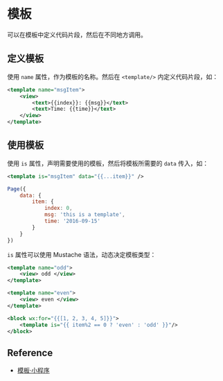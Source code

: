 # 模板

可以在模板中定义代码片段，然后在不同地方调用。

## 定义模板

使用 `name` 属性，作为模板的名称。然后在 `<template/>` 内定义代码片段，如：

```xml
<template name="msgItem">
    <view>
        <text>{{index}}: {{msg}}</text>
        <text>Time: {{time}}</text>
    </view>
</template>
```

## 使用模板

使用 `is` 属性，声明需要使用的模板，然后将模板所需要的 `data` 传入，如：

```xml
<template is="msgItem" data="{{...item}}" />
```

```js
Page({
    data: {
        item: {
            index: 0,
            msg: 'this is a template',
            time: '2016-09-15'
        }
    }
})
```

`is` 属性可以使用 Mustache 语法，动态决定模板类型：

```xml
<template name="odd">
    <view> odd </view>
</template>

<template name="even">
    <view> even </view>
</template>

<block wx:for="{{[1, 2, 3, 4, 5]}}">
    <template is="{{ item%2 == 0 ? 'even' : 'odd' }}"/>
</block>
```

## Reference
- [模板·小程序](https://mp.weixin.qq.com/debug/wxadoc/dev/framework/view/wxml/template.html)